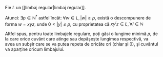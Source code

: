 Fie $L$ un [[limbaj regular|limbaj regular]].

Atunci:
$\exists p\in \mathbb{N}^*$ astfel încât:
$\forall w\in L,|w|\ge p$, există o descompunere de forma $w=xyz$, unde $0\lt|y|\le p$, cu proprietatea că $xy^iz\in L,\forall i\in\mathbb{N}$

Altfel spus, pentru toate limbajele regulare, poți găsi o lungime minimă $p$, de la care orice cuvânt care atinge sau depășește lungimea respectivă, va avea un subșir care se va putea repeta de oricâte ori (chiar și 0), și cuvântul va aparține oricum limbajului.